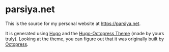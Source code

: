 # parsiya.net
This is the source for my personal website at https://parsiya.net.

It is generated using [Hugo](https://gohugo.io/) and the [Hugo-Octopress Theme](https://github./parsiya/hugo-octopress) (made by yours truly). Looking at the theme, you can figure out that it was originally built by [Octopress](https://github.com/octopress/octopress).